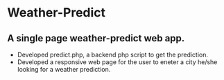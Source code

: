 # Weather-Predict
A single page weather-predict web app.
-------------------------------------

- Developed predict.php, a backend php script to get the prediction.
- Developed a responsive web page for the user to eneter a city he/she looking for a weather prediction.

